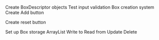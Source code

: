 Create BoxDescriptor objects
Test input validation
Box creation system
Create Add button

Create reset button

Set up Box storage
    ArrayList
        Write to
        Read from
        Update
        Delete